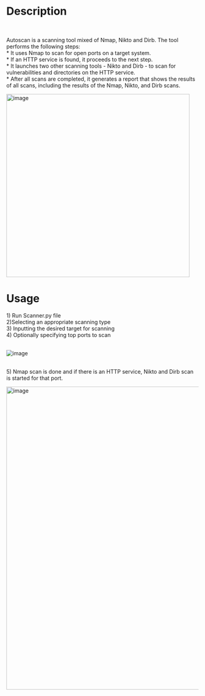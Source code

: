 
<h1 align="left">Description</h1>

<br clear="both">
<p align="left">Autoscan is a scanning tool mixed of Nmap, Nikto and Dirb. The tool performs the following steps:<br>* It uses Nmap to scan for open ports on a target system.<br>* If an HTTP service is found, it proceeds to the next step.<br>* It launches two other scanning tools - Nikto and Dirb - to scan for vulnerabilities and directories on the HTTP service.<br>* After all scans are completed, it generates a report that shows the results of all scans, including the results of the Nmap, Nikto, and Dirb scans.</p>
<img width="480" alt="image" src="https://user-images.githubusercontent.com/123561773/227210707-7fb67da7-bdf9-4be6-9195-8d110468f143.png">




<h1 align="left">Usage</h1>


<p align="left">1) Run Scanner.py file 
<br>2)Selecting an appropriate scanning type
<br>3) Inputting the desired target for scanning
<br>4) Optionally specifying top ports to scan<br><br>

![image](https://user-images.githubusercontent.com/123561773/227210292-1a488142-1d35-45d0-9990-070dcb660a71.png)

<br>5) Nmap scan is done and if there is an HTTP service, Nikto and Dirb scan is started for that port.</p>

<img width="794" alt="image" src="https://user-images.githubusercontent.com/123561773/227055478-f9568db9-d73b-4dc4-a733-f20b2da4edf1.png">

###


